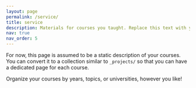 ```yaml
---
layout: page
permalink: /service/
title: service
description: Materials for courses you taught. Replace this text with your description.
nav: true
nav_order: 5
---
```

For now, this page is assumed to be a static description of your courses. You can convert it to a collection similar to `_projects/` so that you can have a dedicated page for each course.

Organize your courses by years, topics, or universities, however you like!
